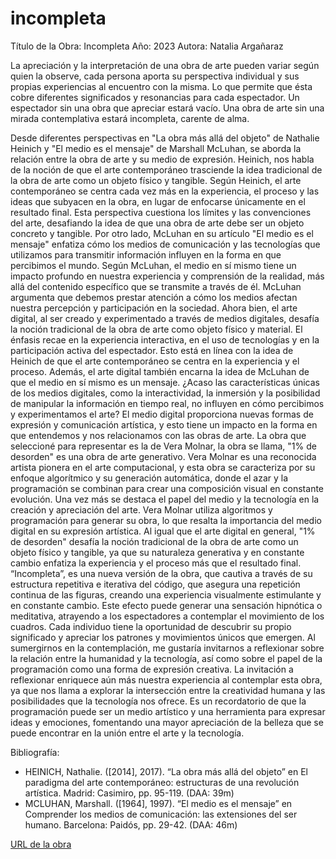 # incompleta

Título de la Obra: Incompleta
Año: 2023
Autora: Natalia Argañaraz

La apreciación y la interpretación de una obra de arte pueden variar según quien la observe, cada persona aporta su perspectiva individual y sus propias experiencias al encuentro con la misma. Lo que permite que ésta cobre diferentes significados y resonancias para cada espectador. 
Un espectador sin una obra que apreciar estará vacío. Una obra de arte sin una mirada contemplativa estará incompleta, carente de alma. 


Desde diferentes perspectivas en "La obra más allá del objeto" de Nathalie Heinich y "El medio es el mensaje" de Marshall McLuhan, se aborda la relación entre la obra de arte y su medio de expresión.
Heinich, nos habla de la noción de que el arte contemporáneo trasciende la idea tradicional de la obra de arte como un objeto físico y tangible. Según Heinich, el arte contemporáneo se centra cada vez más en la experiencia, el proceso y las ideas que subyacen en la obra, en lugar de enfocarse únicamente en el resultado final. Esta perspectiva cuestiona los límites y las convenciones del arte, desafiando la idea de que una obra de arte debe ser un objeto concreto y tangible.
Por otro lado, McLuhan en su artículo "El medio es el mensaje" enfatiza cómo los medios de comunicación y las tecnologías que utilizamos para transmitir información influyen en la forma en que percibimos el mundo. Según McLuhan, el medio en sí mismo tiene un impacto profundo en nuestra experiencia y comprensión de la realidad, más allá del contenido específico que se transmite a través de él. McLuhan argumenta que debemos prestar atención a cómo los medios afectan nuestra percepción y participación en la sociedad.
Ahora bien, el arte digital, al ser creado y experimentado a través de medios digitales, desafía la noción tradicional de la obra de arte como objeto físico y material. El énfasis recae en la experiencia interactiva, en el uso de tecnologías y en la participación activa del espectador. Esto está en línea con la idea de Heinich de que el arte contemporáneo se centra en la experiencia y el proceso.
Además, el arte digital también encarna la idea de McLuhan de que el medio en sí mismo es un mensaje. ¿Acaso las características únicas de los medios digitales, como la interactividad, la inmersión y la posibilidad de manipular la información en tiempo real, no influyen en cómo percibimos y experimentamos el arte? El medio digital proporciona nuevas formas de expresión y comunicación artística, y esto tiene un impacto en la forma en que entendemos y nos relacionamos con las obras de arte.
La obra que seleccioné para representar es la de Vera Molnar, la obra se llama, "1% de desorden" es una obra de arte generativo. Vera Molnar es una reconocida artista pionera en el arte computacional, y esta obra se caracteriza por su enfoque algorítmico y su generación automática, donde el azar y la programación se combinan para crear una composición visual en constante evolución.
Una vez más se destaca el papel del medio y la tecnología en la creación y apreciación del arte. Vera Molnar utiliza algoritmos y programación para generar su obra, lo que resalta la importancia del medio digital en su expresión artística. Al igual que el arte digital en general, "1% de desorden" desafía la noción tradicional de la obra de arte como un objeto físico y tangible, ya que su naturaleza generativa y en constante cambio enfatiza la experiencia y el proceso más que el resultado final. 
“Incompleta”, es una nueva versión de la obra, que cautiva a través de su estructura repetitiva e iterativa del código, que asegura una repetición continua de las figuras, creando una experiencia visualmente estimulante y en constante cambio. Este efecto puede generar una sensación hipnótica o meditativa, atrayendo a los espectadores a contemplar el movimiento de los cuadros. Cada individuo tiene la oportunidad de descubrir su propio significado y apreciar los patrones y movimientos únicos que emergen.
Al sumergirnos en la contemplación, me gustaría invitarnos a reflexionar sobre la relación entre la humanidad y la tecnología, así como sobre el papel de la programación como una forma de expresión creativa. 
La invitación a reflexionar enriquece aún más nuestra experiencia al contemplar esta obra, ya que nos llama a explorar la intersección entre la creatividad humana y las posibilidades que la tecnología nos ofrece. Es un recordatorio de que la programación puede ser un medio artístico y una herramienta para expresar ideas y emociones, fomentando una mayor apreciación de la belleza que se puede encontrar en la unión entre el arte y la tecnología.

Bibliografía:
- HEINICH, Nathalie. ([2014], 2017). “La obra más allá del objeto” en El
paradigma del arte contemporáneo: estructuras de una revolución artística.
Madrid: Casimiro, pp. 95-119. (DAA: 39m)
- MCLUHAN, Marshall. ([1964], 1997). “El medio es el mensaje” en Comprender
los medios de comunicación: las extensiones del ser humano. Barcelona: Paidós,
pp. 29-42. (DAA: 46m)

[URL de la obra](https://editor.p5js.org/planetanati/full/pDA6qREsD)
